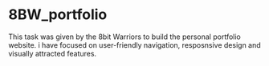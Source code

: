 # 8BW_portfolio

This task was given by the 8bit Warriors to build the personal portfolio website. 
i have focused on user-friendly navigation, resposnsive design and visually attracted features.